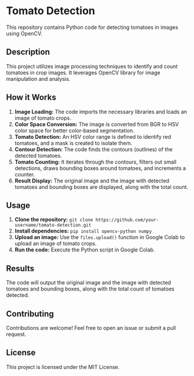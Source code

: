 # Tomato Detection

This repository contains Python code for detecting tomatoes in images using OpenCV.

## Description

This project utilizes image processing techniques to identify and count tomatoes in crop images. It leverages OpenCV library for image manipulation and analysis.

## How it Works

1. **Image Loading:** The code imports the necessary libraries and loads an image of tomato crops.
2. **Color Space Conversion:** The image is converted from BGR to HSV color space for better color-based segmentation.
3. **Tomato Detection:** An HSV color range is defined to identify red tomatoes, and a mask is created to isolate them.
4. **Contour Detection:** The code finds the contours (outlines) of the detected tomatoes.
5. **Tomato Counting:** It iterates through the contours, filters out small detections, draws bounding boxes around tomatoes, and increments a counter.
6. **Result Display:** The original image and the image with detected tomatoes and bounding boxes are displayed, along with the total count.

## Usage

1. **Clone the repository:** `git clone https://github.com/your-username/tomato-detection.git`
2. **Install dependencies:** `pip install opencv-python numpy`
3. **Upload an image:** Use the `files.upload()` function in Google Colab to upload an image of tomato crops.
4. **Run the code:** Execute the Python script in Google Colab.

## Results

The code will output the original image and the image with detected tomatoes and bounding boxes, along with the total count of tomatoes detected.

## Contributing

Contributions are welcome! Feel free to open an issue or submit a pull request.

## License

This project is licensed under the MIT License.

